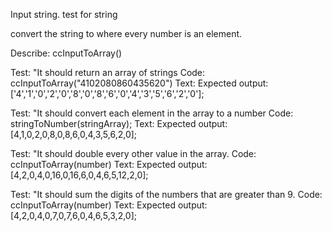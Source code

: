 Input string.
test for string

convert the string to where every number is an element. 


Describe: ccInputToArray()

Test: "It should return an array of strings
Code: ccInputToArray("4102080860435620")
Text:
Expected output: ['4','1','0','2','0','8','0','8','6','0','4','3','5','6','2','0'];


Test: "It should convert each element in the array to a number
Code: stringToNumber(stringArray);
Text:
Expected output: [4,1,0,2,0,8,0,8,6,0,4,3,5,6,2,0];


Test: "It should double every other value in the array.
Code: ccInputToArray(number)
Text:
Expected output: [4,2,0,4,0,16,0,16,6,0,4,6,5,12,2,0];

Test: "It should sum the digits of the numbers that are greater than 9.
Code: ccInputToArray(number)
Text:
Expected output: [4,2,0,4,0,7,0,7,6,0,4,6,5,3,2,0];